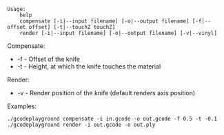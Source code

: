 ```
Usage:
	help
	compensate [-i|--input filename] [-o|--output filename] [-f|--offset offset] [-t|--touchZ touchZ]
	render [-i|--input filename] [-o|--output filename] [-v|--vinyl]
```

Compensate:
 -   -f - Offset of the knife
 - -t - Height, at which the knife touches the material
    
Render:
   - -v - Render position of the knife (default renders axis position)
   
Examples:
```
./gcodeplayground compensate -i in.gcode -o out.gcode -f 0.5 -t -0.1
./gcodeplayground render -i out.gcode -o out.ply 
```
